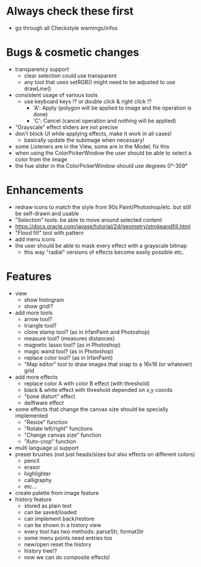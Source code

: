 # Always check these first
* go through all Checkstyle warnings/infos

# Bugs & cosmetic changes
* transparency support
    * clear selection could use transparent
    * any tool that uses setRGB() might need to be adjusted to use drawLine()
* consistent usage of various tools
    * use keyboard keys !? or double click & right click !?
        * 'A': Apply (polygon will be applied to image and the operation is done)
        * 'C': Cancel (cancel operation and nothing will be applied)
* "Grayscale" effect sliders are not precise
* don't block UI while applying effects, make it work in all cases!
    * basically update the subimage when necessary!
* some Listeners are in the View, some are in the Model; fix this
* when using the ColorPickerWindow the user should be able to select a color from the image
* the hue slider in the ColorPickerWindow should use degrees 0°-359°

# Enhancements
* redraw icons to match the style from 90s Paint/Photoshop/etc. but still be self-drawn and usable
* "Selection" tools: be able to move around selected content
* https://docs.oracle.com/javase/tutorial/2d/geometry/strokeandfill.html
* "Flood fill" tool with pattern
* add menu icons
* the user should be able to mask every effect with a grayscale bitmap
    * this way "radial" versions of effects become easily possible etc.

# Features
* view
    * show histogram
    * show grid!?
* add more tools
    * arrow tool?
    * triangle tool?
    * clone stamp tool? (as in IrfanPaint and Photoshop)
    * measure tool? (measures distances)
    * magnetic lasso tool? (as in Photoshop)
    * magic wand tool? (as in Photoshop)
    * replace color tool? (as in IrfanPaint)
    * "Map editor" tool to draw images that snap to a 16x16 (or whatever) grid
* add more effects
    * replace color A with color B effect (with threshold)
    * black & white effect with threshold depended on x,y coords
    * "bone distort" effect
    * delftware effect
* some effects that change the canvas size should be specially implemented
    * "Resize" function
    * "Rotate left/right" functions
    * "Change canvas size" function
    * "Auto-crop" function
* multi language ui support
* preset brushes (not just heads/sizes but also effects on different colors)
    * pencil
    * erasor
    * highlighter
    * calligraphy
    * etc...
* create palette from image feature
* history feature
    * stored as plain text
    * can be saved/loaded
    * can implement back/restore
    * can be shown in a history view
    * every tool has two methods: parseStr, formatStr
    * some menu points need entries too
    * new/open reset the history
    * history tree!?
    * now we can do composite effects!
